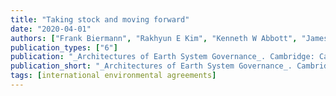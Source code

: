 ```yaml
---
title: "Taking stock and moving forward"
date: "2020-04-01"
authors: ["Frank Biermann", "Rakhyun E Kim", "Kenneth W Abbott", "James Hollway", "Ronald B Mitchell", "Michelle Scobie"]
publication_types: ["6"]
publication: "_Architectures of Earth System Governance_. Cambridge: Cambridge University Press, _pp. 299--321_"
publication_short: "_Architectures of Earth System Governance_. Cambridge: Cambridge University Press, _pp. 299--321_"
tags: [international environmental agreements]
---
```

